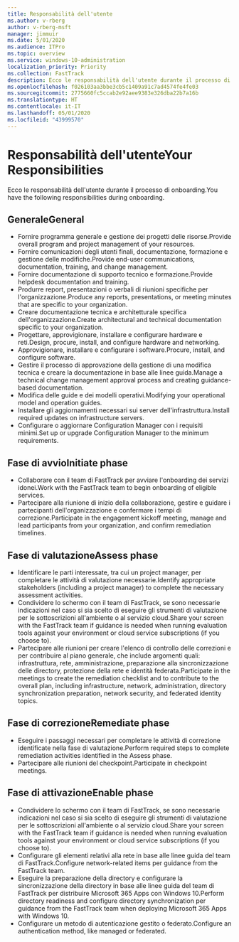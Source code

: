 ```yaml
---
title: Responsabilità dell'utente
ms.author: v-rberg
author: v-rberg-msft
manager: jimmuir
ms.date: 5/01/2020
ms.audience: ITPro
ms.topic: overview
ms.service: windows-10-administration
localization_priority: Priority
ms.collection: FastTrack
description: Ecco le responsabilità dell'utente durante il processo di onboarding di Windows 10.
ms.openlocfilehash: f026103aa3bbe3cb5c1409a91c7ad4574fe4fe03
ms.sourcegitcommit: 2775660fc5ccab2e92aee9383e326dba22b7a16b
ms.translationtype: HT
ms.contentlocale: it-IT
ms.lasthandoff: 05/01/2020
ms.locfileid: "43999570"
---
```

# <a name="your-responsibilities"></a><span data-ttu-id="44c02-103">Responsabilità dell'utente</span><span class="sxs-lookup"><span data-stu-id="44c02-103">Your Responsibilities</span></span>

<span data-ttu-id="44c02-104">Ecco le responsabilità dell'utente durante il processo di onboarding.</span><span class="sxs-lookup"><span data-stu-id="44c02-104">You have the following responsibilities during onboarding.</span></span>

## <a name="general"></a><span data-ttu-id="44c02-105">Generale</span><span class="sxs-lookup"><span data-stu-id="44c02-105">General</span></span>

- <span data-ttu-id="44c02-106">Fornire programma generale e gestione dei progetti delle risorse.</span><span class="sxs-lookup"><span data-stu-id="44c02-106">Provide overall program and project management of your resources.</span></span>
- <span data-ttu-id="44c02-107">Fornire comunicazioni degli utenti finali, documentazione, formazione e gestione delle modifiche.</span><span class="sxs-lookup"><span data-stu-id="44c02-107">Provide end-user communications, documentation, training, and change management.</span></span>
- <span data-ttu-id="44c02-108">Fornire documentazione di supporto tecnico e formazione.</span><span class="sxs-lookup"><span data-stu-id="44c02-108">Provide helpdesk documentation and training.</span></span>
- <span data-ttu-id="44c02-109">Produrre report, presentazioni o verbali di riunioni specifiche per l'organizzazione.</span><span class="sxs-lookup"><span data-stu-id="44c02-109">Produce any reports, presentations, or meeting minutes that are specific to your organization.</span></span>
- <span data-ttu-id="44c02-110">Creare documentazione tecnica e architetturale specifica dell'organizzazione.</span><span class="sxs-lookup"><span data-stu-id="44c02-110">Create architectural and technical documentation specific to your organization.</span></span>
- <span data-ttu-id="44c02-111">Progettare, approvigionare, installare e configurare hardware e reti.</span><span class="sxs-lookup"><span data-stu-id="44c02-111">Design, procure, install, and configure hardware and networking.</span></span>
- <span data-ttu-id="44c02-112">Approvigionare, installare e configurare i software.</span><span class="sxs-lookup"><span data-stu-id="44c02-112">Procure, install, and configure software.</span></span>
- <span data-ttu-id="44c02-113">Gestire il processo di approvazione della gestione di una modifica tecnica e creare la documentazione in base alle linee guida.</span><span class="sxs-lookup"><span data-stu-id="44c02-113">Manage a technical change management approval process and creating guidance-based documentation.</span></span>
- <span data-ttu-id="44c02-114">Modifica delle guide e dei modelli operativi.</span><span class="sxs-lookup"><span data-stu-id="44c02-114">Modifying your operational model and operation guides.</span></span>
- <span data-ttu-id="44c02-115">Installare gli aggiornamenti necessari sui server dell'infrastruttura.</span><span class="sxs-lookup"><span data-stu-id="44c02-115">Install required updates on infrastructure servers.</span></span>
- <span data-ttu-id="44c02-116">Configurare o aggiornare Configuration Manager con i requisiti minimi.</span><span class="sxs-lookup"><span data-stu-id="44c02-116">Set up or upgrade Configuration Manager to the minimum requirements.</span></span>

## <a name="initiate-phase"></a><span data-ttu-id="44c02-117">Fase di avvio</span><span class="sxs-lookup"><span data-stu-id="44c02-117">Initiate phase</span></span>

- <span data-ttu-id="44c02-118">Collaborare con il team di FastTrack per avviare l'onboarding dei servizi idonei.</span><span class="sxs-lookup"><span data-stu-id="44c02-118">Work with the FastTrack team to begin onboarding of eligible services.</span></span>
- <span data-ttu-id="44c02-119">Partecipare alla riunione di inizio della collaborazione, gestire e guidare i partecipanti dell'organizzazione e confermare i tempi di correzione.</span><span class="sxs-lookup"><span data-stu-id="44c02-119">Participate in the engagement kickoff meeting, manage and lead participants from your organization, and confirm remediation timelines.</span></span>

## <a name="assess-phase"></a><span data-ttu-id="44c02-120">Fase di valutazione</span><span class="sxs-lookup"><span data-stu-id="44c02-120">Assess phase</span></span>

- <span data-ttu-id="44c02-121">Identificare le parti interessate, tra cui un project manager, per completare le attività di valutazione necessarie.</span><span class="sxs-lookup"><span data-stu-id="44c02-121">Identify appropriate stakeholders (including a project manager) to complete the necessary assessment activities.</span></span>
- <span data-ttu-id="44c02-122">Condividere lo schermo con il team di FastTrack, se sono necessarie indicazioni nel caso si sia scelto di eseguire gli strumenti di valutazione per le sottoscrizioni all'ambiente o al servizio cloud.</span><span class="sxs-lookup"><span data-stu-id="44c02-122">Share your screen with the FastTrack team if guidance is needed when running evaluation tools against your environment or cloud service subscriptions (if you choose to).</span></span>
- <span data-ttu-id="44c02-123">Partecipare alle riunioni per creare l'elenco di controllo delle correzioni e per contribuire al piano generale, che include argomenti quali: infrastruttura, rete, amministrazione, preparazione alla sincronizzazione delle directory, protezione della rete e identità federata.</span><span class="sxs-lookup"><span data-stu-id="44c02-123">Participate in the meetings to create the remediation checklist and to contribute to the overall plan, including infrastructure, network, administration, directory synchronization preparation, network security, and federated identity topics.</span></span>

## <a name="remediate-phase"></a><span data-ttu-id="44c02-124">Fase di correzione</span><span class="sxs-lookup"><span data-stu-id="44c02-124">Remediate phase</span></span>

- <span data-ttu-id="44c02-125">Eseguire i passaggi necessari per completare le attività di correzione identificate nella fase di valutazione.</span><span class="sxs-lookup"><span data-stu-id="44c02-125">Perform required steps to complete remediation activities identified in the Assess phase.</span></span>
- <span data-ttu-id="44c02-126">Partecipare alle riunioni del checkpoint.</span><span class="sxs-lookup"><span data-stu-id="44c02-126">Participate in checkpoint meetings.</span></span>

## <a name="enable-phase"></a><span data-ttu-id="44c02-127">Fase di attivazione</span><span class="sxs-lookup"><span data-stu-id="44c02-127">Enable phase</span></span>

- <span data-ttu-id="44c02-128">Condividere lo schermo con il team di FastTrack, se sono necessarie indicazioni nel caso si sia scelto di eseguire gli strumenti di valutazione per le sottoscrizioni all'ambiente o al servizio cloud.</span><span class="sxs-lookup"><span data-stu-id="44c02-128">Share your screen with the FastTrack team if guidance is needed when running evaluation tools against your environment or cloud service subscriptions (if you choose to).</span></span>
- <span data-ttu-id="44c02-129">Configurare gli elementi relativi alla rete in base alle linee guida del team di FastTrack.</span><span class="sxs-lookup"><span data-stu-id="44c02-129">Configure network-related items per guidance from the FastTrack team.</span></span>
- <span data-ttu-id="44c02-130">Eseguire la preparazione della directory e configurare la sincronizzazione della directory in base alle linee guida del team di FastTrack per distribuire Microsoft 365 Apps con Windows 10.</span><span class="sxs-lookup"><span data-stu-id="44c02-130">Perform directory readiness and configure directory synchronization per guidance from the FastTrack team when deploying Microsoft 365 Apps with Windows 10.</span></span>
- <span data-ttu-id="44c02-131">Configurare un metodo di autenticazione gestito o federato.</span><span class="sxs-lookup"><span data-stu-id="44c02-131">Configure an authentication method, like managed or federated.</span></span>

